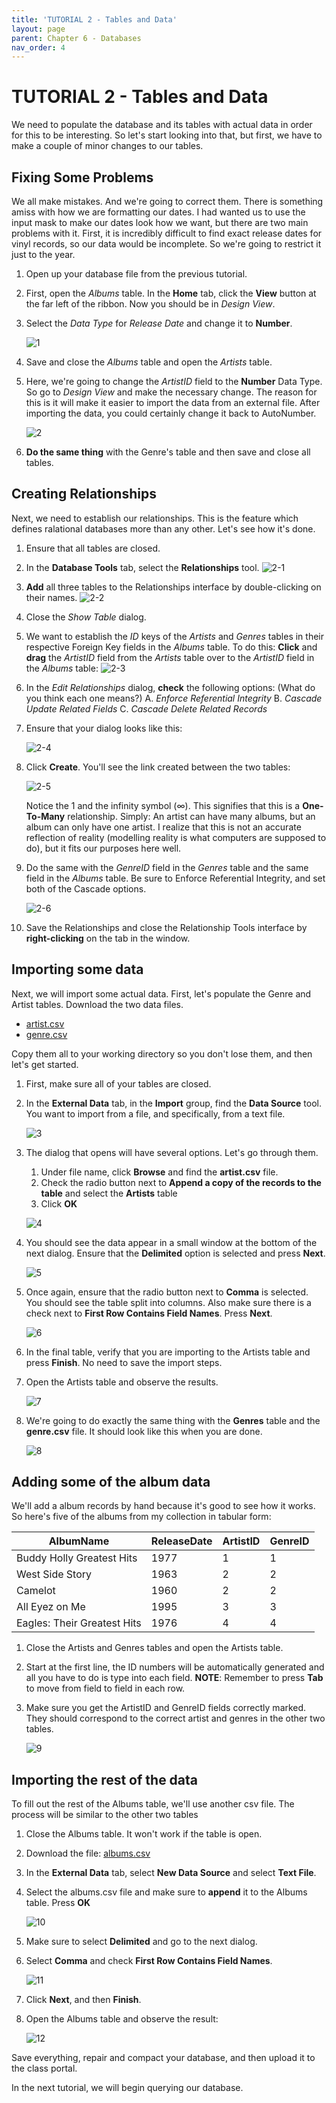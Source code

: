 ```yaml
--- 
title: 'TUTORIAL 2 - Tables and Data'
layout: page
parent: Chapter 6 - Databases
nav_order: 4
---
```


TUTORIAL 2 - Tables and Data
============================

We need to populate the database and its tables with actual data in
order for this to be interesting. So let\'s start looking into that, but
first, we have to make a couple of minor changes to our tables.

Fixing Some Problems
--------------------

We all make mistakes. And we\'re going to correct them. There is
something amiss with how we are formatting our dates. I had wanted us to
use the input mask to make our dates look how we want, but there are two
main problems with it. First, it is incredibly difficult to find exact
release dates for vinyl records, so our data would be incomplete. So
we\'re going to restrict it just to the year.

1.  Open up your database file from the previous tutorial.
2.  First, open the *Albums* table. In the **Home** tab, click the
    **View** button at the far left of the ribbon. Now you should be in
    *Design View*.
3.  Select the *Data Type* for *Release Date* and change it to
    **Number**.

    ![1](images/data/1.png)

4.  Save and close the *Albums* table and open the *Artists* table.
5.  Here, we\'re going to change the *ArtistID* field to the **Number**
    Data Type. So go to *Design View* and make the necessary change. The
    reason for this is it will make it easier to import the data from an
    external file. After importing the data, you could certainly change
    it back to AutoNumber.

    ![2](images/data/2.png)

6.  **Do the same thing** with the Genre\'s table and then save and
    close all tables.

Creating Relationships
----------------------

Next, we need to establish our relationships. This is the feature which
defines ralational databases more than any other. Let\'s see how it\'s
done.

1.  Ensure that all tables are closed.
2.  In the **Database Tools** tab, select the **Relationships** tool.
    ![2-1](images/data/2-1.png)
3.  **Add** all three tables to the Relationships interface by
    double-clicking on their names.
    ![2-2](images/data/2-2.png)
4.  Close the *Show Table* dialog.
5.  We want to establish the *ID* keys of the *Artists* and *Genres*
    tables in their respective Foreign Key fields in the *Albums* table.
    To do this: **Click** and **drag** the *ArtistID* field from the
    *Artists* table over to the *ArtistID* field in the *Albums* table:
    ![2-3](images/data/2-3.png)
6.  In the *Edit Relationships* dialog, **check** the following options:
    (What do you think each one means?)
    A.  *Enforce Referential Integrity*
    B.  *Cascade Update Related Fields*
    C.  *Cascade Delete Related Records*
7.  Ensure that your dialog looks like this:

    ![2-4](images/data/2-4.png)

8.  Click **Create**. You\'ll see the link created between the two
    tables:

    ![2-5](images/data/2-5.png)

    Notice the 1 and the infinity symbol ($\infty$). This signifies that
    this is a **One-To-Many** relationship. Simply: An artist can have
    many albums, but an album can only have one artist. I realize that
    this is not an accurate reflection of reality (modelling reality is
    what computers are supposed to do), but it fits our purposes here
    well.

9.  Do the same with the *GenreID* field in the *Genres* table and the
    same field in the *Albums* table. Be sure to Enforce Referential
    Integrity, and set both of the Cascade options.

    ![2-6](images/data/2-6.png)

10. Save the Relationships and close the Relationship Tools interface by
    **right-clicking** on the tab in the window.

Importing some data
-------------------

Next, we will import some actual data. First, let\'s populate the Genre
and Artist tables. Download the two data files.

-   [artist.csv](res/artist.csv)
-   [genre.csv](res/genre.csv)

Copy them all to your working directory so you don\'t lose them, and
then let\'s get started.

1.  First, make sure all of your tables are closed.
2.  In the **External Data** tab, in the **Import** group, find the
    **Data Source** tool. You want to import from a file, and
    specifically, from a text file.

    ![3](images/data/3.png)

3.  The dialog that opens will have several options. Let\'s go through
    them.

    1. Under file name, click **Browse** and find the **artist.csv** file.
    1.  Check the radio button next to **Append a copy of the records to the table** and select the **Artists** table
    1.  Click **OK**

    ![4](images/data/4.png)

4.  You should see the data appear in a small window at the bottom of
    the next dialog. Ensure that the **Delimited** option is selected
    and press **Next**.

    ![5](images/data/5.png)

5.  Once again, ensure that the radio button next to **Comma** is
    selected. You should see the table split into columns. Also make
    sure there is a check next to **First Row Contains Field Names**.
    Press **Next**.

    ![6](images/data/6.png)

6.  In the final table, verify that you are importing to the Artists
    table and press **Finish**. No need to save the import steps.
7.  Open the Artists table and observe the results.

    ![7](images/data/7.png)

8.  We\'re going to do exactly the same thing with the **Genres** table
    and the **genre.csv** file. It should look like this when you are
    done.

    ![8](images/data/8.png)

Adding some of the album data
-----------------------------

We\'ll add a album records by hand because it\'s good to see how it
works. So here\'s five of the albums from my collection in tabular form:

  | AlbumName                     | ReleaseDate   | ArtistID   | GenreID    |
  | ----------------------------- | ------------- | ---------- | ---------- |
  | Buddy Holly Greatest Hits     | 1977          | 1          | 1          |
  | West Side Story               | 1963          | 2          | 2          |
  | Camelot                       | 1960          | 2          | 2          |
  | All Eyez on Me                | 1995          | 3          | 3          |
  | Eagles: Their Greatest Hits   | 1976          | 4          | 4          |

1.  Close the Artists and Genres tables and open the Artists table.
2.  Start at the first line, the ID numbers will be automatically
    generated and all you have to do is type into each field. **NOTE**:
    Remember to press **Tab** to move from field to field in each row.
3.  Make sure you get the ArtistID and GenreID fields correctly marked.
    They should correspond to the correct artist and genres in the other
    two tables.

    ![9](images/data/9.png)

Importing the rest of the data
------------------------------

To fill out the rest of the Albums table, we\'ll use another csv file.
The process will be similar to the other two tables

1.  Close the Albums table. It won\'t work if the table is open.
2.  Download the file:
    [albums.csv](res/albums.csv)
3.  In the **External Data** tab, select **New Data Source** and select
    **Text File**.
4.  Select the albums.csv file and make sure to **append** it to the
    Albums table. Press **OK**

    ![10](images/data/10.png)

5.  Make sure to select **Delimited** and go to the next dialog.
6.  Select **Comma** and check **First Row Contains Field Names**.

    ![11](images/data/11.png)

7.  Click **Next**, and then **Finish**.
8.  Open the Albums table and observe the result:

    ![12](images/data/12.png)

Save everything, repair and compact your database, and then upload it to
the class portal.

In the next tutorial, we will begin querying our database.
